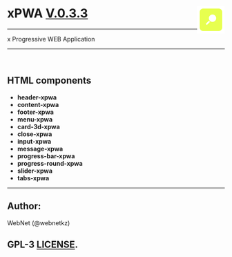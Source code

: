 <h1>xPWA <u>V.0.3.3</u> <img src="./logo.png" style="float: right;"></h1>

<hr>
x Progressive WEB Application<br>
<hr>
<br>
<h2>HTML components</h2>
<ul>
<li><b>header-xpwa</b></li>
<li><b>content-xpwa</b></li>
<li><b>footer-xpwa</b></li>
<li><b>menu-xpwa</b></li>
<li><b>card-3d-xpwa</b></li>
<li><b>close-xpwa</b></li>
<li><b>input-xpwa</b></li>
<li><b>message-xpwa</b></li>
<li><b>progress-bar-xpwa</b></li>
<li><b>progress-round-xpwa</b></li>
<li><b>slider-xpwa</b></li>
<li><b>tabs-xpwa</b></li>
</ul>

<hr>
<h2>Author:</h2>
WebNet (@webnetkz)
<h2>GPL-3 <a href="LICENSE">LICENSE</a>.</h2>




